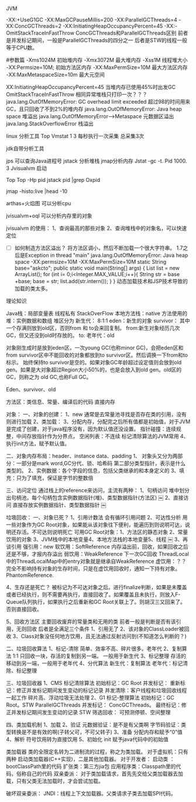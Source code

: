 JVM

-XX:+UseG1GC -XX:MaxGCPauseMillis=200 -XX:ParallelGCThreads=4 -XX:ConcGCThreads=2 -XX:InitiatingHeapOccupancyPercent=45 -XX:-OmitStackTraceInFastThrow
ConcGCThreads和ParallelGCThreads区别
前者是并发标记期间，一般是ParallelGCThreads的四分之一
后者是STW的线程一般等于CPU数。


#参数篇
-Xms1024M  初始堆内存
-Xmx3072M 最大堆内存
-Xss1M	线程堆大小
-XX:Permsize=10M;           初始方法区内存
-XX:MaxPermSize=10M         最大方法区内存
-XX:MaxMetaspaceSize=10m    最大元空间

XX:InitiatingHeapOccupancyPercent=45  当堆内存已使用45%时出发GC
OmitStackTraceInFastThrow 相同异常堆栈只打印一次？？？
java.lang.OutOfMemoryError: GC overhead limit exceeded 超过98的时间用来GC，且只回收了不到2%的堆内存
java.lang.OutOfMemoryError: Java heap space     堆溢出
java.lang.OutOfMemoryError-->Metaspace          元数据区溢出
java.lang.StackOverflowError                    栈溢出

linux 分析工具
Top 
Vmstat  1  3  每秒执行一次采集 总采集3次


jdk自带分析工具

jps  可以查询Java进程号 
jstack 分析堆栈 
jmap分析内存
Jstat -gc  -t. Pid  1000. 3 
Jvisualvm  启动

Top 
Top -Hp pid
jstack pid |grep Oxpid

jmap -histo:live |head -10  

arthas+火焰图 可以分析cpu

jvisualvm+oql 可以分析内存里的对象



jvisualvm 的使用：
1、查询最高的那些对象
2、查询堆栈中的对象名，可以快速定位



- [ ] 如何制造方法区溢出？
将方法区调小，然后不断加载一个很大字符串。
1.7之后是Exception in thread "main" java.lang.OutOfMemoryError: Java heap space
-XX:permsize=10M -XX:MaxPermSize=10M
static String base="askcto";
public static void main(String[] args) {
    List<String> list = new ArrayList<String>();
    for (int i= 0;i<Integer.MAX_VALUE;i++){
        String str = base +base;
        base = str;
        list.add(str.intern());
    }
}
动态加载技术和JSP技术导致的加载的类太多。



理论知识

Java栈：局部变量表 线程私有 StackOverFlow
本地方法栈：native 方法使用的
堆：实例数据和数组
堆区分为
新生代： 8:1:1
eden：新生的对象
survivor：
    其中一个存满则放到old区，否则from 和 to会来回复制。
    from:新生对象经历几次GC，但又还没到old时存放的。
    to:
老年代：old

对象刚生成时是放到eden区，一次young GC(也称minor GC)，会把eden区和from survivor区中不能回收的对象都放到to survivor区。然后调换一下from和to标示。
始终保持to survivor是空的。如果对象GC年龄超过设定值则会放到old gen。如果是大对象超过Region大小50%的，也是会放入到old gen。old区的GC，则称之为
old GC,也称Full GC。

Eden、survivor、old


方法区：类信息、常量、编译后的代码
直接内存

对象：
一、对象的创建：
1、new 通常是去常量池寻找是否存在类的引用，没有则进行加载
2、类加载：
3、分配内存，分配完之后所有值都是初始值，对于JVM是完成了创建，对于java程序没有，因为默认值还没设置。
	指针碰撞：连续规整，中间存放指针作为分界点，
	空闲列表：不连续 标记清除算法的JVM常用
4、执行init方法，赋予默认值。

二、对象内存布局：header、instance data、padding
1、	对象头又分为两部分：一部分是mark word,GC分代、锁、哈希码 第二部分类型指针，表示是什么类型的。
2、实例数据：各个字段的信息，包括父类继承的和本身定义的
3、填充：只为了填充，保证是字节的整数倍

三、访问定位
通过栈上的reference来访问，主流有两种：
1、句柄访问
	堆中划分出句柄池，每个句柄包含实例数据指针(堆)、类型数据指针(方法区)
￼
2、直接访问
	直接存放实例数据指针、类型数据指针
￼


垃圾回收：
一、对象已死？
1、引用计数法
	会有循环引用问题
2、可达性分析
	用一些对象作为GC Root对象，如果能从该对象往下便利，能遍历到则说明可达，说明还存活。不可达则说明死亡
	可用GC Root对象：1、方法区的静态对象 2、常量饮用的对象 3、JVM栈中的本地变量4、本地方法栈的本地变量5、线程
￼
3、再谈引用
	强引用：new
	软饮用：SoftReference 内存溢出前，回收，如果回收之后还是不够，才报内存溢出
	弱饮用：WeakReference 下一次GC回收 ThreadLocal中的ThreadLocalMap中的entry对象就是继承自WeakReference
	虚饮用：？？完全不影响持有对象的生存时间，只是在虚饮用回收时，通知一下持有对象。PhantomReference.
	
4、生存还是死亡？
被标记为不可达对象之后。进行finalize判断，如果是未覆盖或者已经执行，则不需要再执行，直接回收了。如果覆盖且未执行，则放入F-Queue队列执行，如果执行之后重新和GC Root关联上了。则胡汉三又回来了。否则直接回收。

5、回收方法区
主要回收废弃的常量类和无用的类
前者一般是判断是否有该引用，无则回收
后者是全满足三个条件
1、引用无了
2、该对象的ClassLoader被回收
3、Class对象没任何地方饮用，且无法通过反射访问到(不知道怎么判断的？)

二、垃圾回收算法
1、标记-清除
简单、效率不高、碎片很多。老年代
2、复制算法
1:1 只回收一块，存活的复制到另一端。 一般用于新生代
3、标记整理
存活的移动到另一端，一般用于老年代
4、分代算法
新生代：复制算法
老年代：标记清除、标记整理

三、垃圾回收器
1、CMS
标记清除算法
	初始标记：GC Root
	并发标记：
	重新标记：修正并发标记期间发生变动的标记记录
	并发清除：客户线程和垃圾回收线程一起工作
碎片高、浮动垃圾无法处理
2、G1
标记-整理算法
	初始标记：GC Root。STW  ParallelGCThreads
	并发标记： ConcGCThreads。
	最终标记：修正并发标记期间发生变动的记录 STW
	筛选回收：
可预测停顿、空间整理

四、类加载机制
1、加载
2、验证
元数据验证：是不是有父类啊
字节码验证：类型转换是不是有效的啊(子转父可，不可父转子)
3、准备
分配内存和赋予“0”值
4、解析
符号饮用转为直接饮用 
5、初始化 init
赋予java代码中的初始值

类加载器
类的全限定名转为二进制流的过程，称之为类加载。
对于虚拟机：只有两种 启动类加载器(C++实现)，二是其他加载器。
对于开发者：
启动类 ：bootClassPath里的代码
扩张类：第三方jia包
应用程序类：Classpath里的代码，俗称自己的代码
双亲委派：
对于类加载请求，首先先交给父类加载器去加载，只有父类无法加载时，才会尝试加载。

破坏双亲委派：
JNDI：线程上下文加载器。父类请求子类去加载SPI代码。











